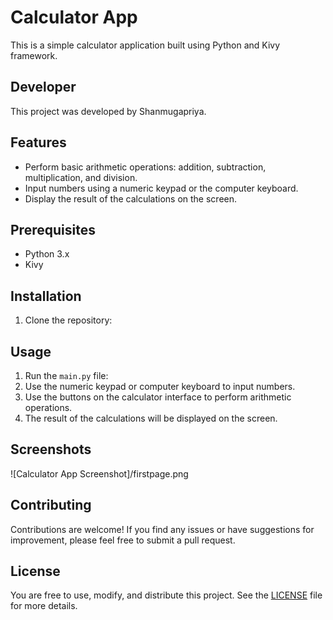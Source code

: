 # Calculator App

This is a simple calculator application built using Python and Kivy framework.

## Developer

This project was developed by Shanmugapriya.

## Features

- Perform basic arithmetic operations: addition, subtraction, multiplication, and division.
- Input numbers using a numeric keypad or the computer keyboard.
- Display the result of the calculations on the screen.

## Prerequisites

- Python 3.x
- Kivy

## Installation

1. Clone the repository:


## Usage

1. Run the `main.py` file:
2. Use the numeric keypad or computer keyboard to input numbers.
3. Use the buttons on the calculator interface to perform arithmetic operations.
4. The result of the calculations will be displayed on the screen.

## Screenshots

![Calculator App Screenshot]/firstpage.png

## Contributing

Contributions are welcome! If you find any issues or have suggestions for improvement, please feel free to submit a pull request.

## License

You are free to use, modify, and distribute this project. See the [LICENSE](LICENSE) file for more details.
